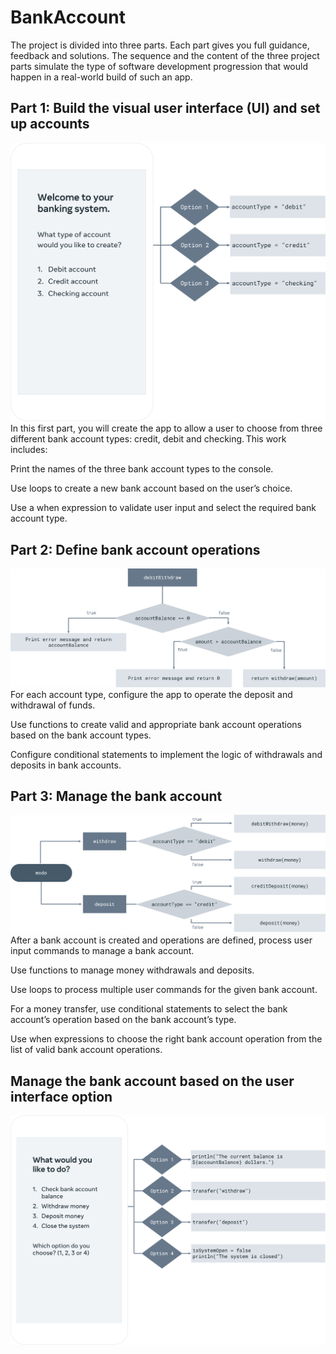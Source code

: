 # BankAccount

The project is divided into three parts. Each part gives you full guidance, feedback and solutions.
The sequence and the content of the three project parts simulate the type of software development progression that would happen in a real-world build of such an app.

## Part 1: Build the visual user interface (UI) and set up accounts
![img_2.png](img_2.png)
In this first part, you will create the app to allow a user to choose from three different bank account types: credit, debit and checking. This work includes:

Print the names of the three bank account types to the console. 

Use loops to create a new bank account based on the user’s choice. 

Use a when expression to validate user input and select the required bank account type. 

## Part 2: Define bank account operations
![img_1.png](img_1.png)
For each account type, configure the app to operate the deposit and withdrawal of funds. 

Use functions to create valid and appropriate bank account operations based on the bank account types. 

Configure conditional statements to implement the logic of withdrawals and deposits in bank accounts. 

## Part 3: Manage the bank account
![img.png](img.png)
After a bank account is created and operations are defined, process user input commands to manage a bank account.

Use functions to manage money withdrawals and deposits. 

Use loops to process multiple user commands for the given bank account. 

For a money transfer, use conditional statements to select the bank account’s operation based on the bank account’s type. 

Use when expressions to choose the right bank account operation from the list of valid bank account operations. 

## Manage the bank account based on the user interface option
![img_3.png](img_3.png)
